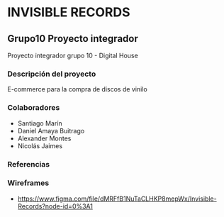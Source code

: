 # INVISIBLE RECORDS
## Grupo10 Proyecto integrador 
Proyecto integrador grupo 10 - Digital House 
### Descripción del proyecto 
E-commerce para la compra de discos de vinilo
### Colaboradores
- Santiago Marín 
- Daniel Amaya Buitrago 
- Alexander Montes 
- Nicolás Jaimes 
### Referencias 
### Wireframes 
- https://www.figma.com/file/dMRFfB1NuTaCLHKP8mepWx/Invisible-Records?node-id=0%3A1
